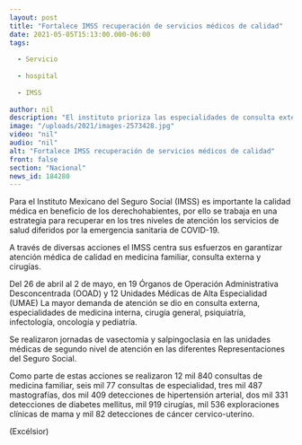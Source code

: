 ```yaml
---
layout: post
title: "Fortalece IMSS recuperación de servicios médicos de calidad"
date: 2021-05-05T15:13:00.000-06:00
tags:
  
  - Servicio
  
  - hospital
  
  - IMSS
  
author: nil
description: "El instituto prioriza las especialidades de consulta externa, cirugía y medicina preventiva; destaca la realización de 3,487 mastografías, 2,409 detecciones de hipertensión arterial…"
image: "/uploads/2021/images-2573428.jpg"
video: "nil"
audio: "nil"
alt: "Fortalece IMSS recuperación de servicios médicos de calidad"
front: false
section: "Nacional"
news_id: 184280
---
```


Para el Instituto Mexicano del Seguro Social (IMSS) es importante la calidad médica en beneficio de los derechohabientes, por ello se trabaja en una estrategia para recuperar en los tres niveles de atención los servicios de salud diferidos por la emergencia sanitaria de COVID-19.

A través de diversas acciones el IMSS centra sus esfuerzos en garantizar atención médica de calidad en medicina familiar, consulta externa y cirugías.

Del 26 de abril al 2 de mayo, en 19 Órganos de Operación Administrativa Desconcentrada (OOAD) y 12 Unidades Médicas de Alta Especialidad (UMAE) La mayor demanda de atención se dio en consulta externa, especialidades de medicina interna, cirugía general, psiquiatría, infectología, oncología y pediatría.

Se realizaron jornadas de vasectomía y salpingoclasia en las unidades médicas de segundo nivel de atención en las diferentes Representaciones del Seguro Social.

Como parte de estas acciones se realizaron 12 mil 840 consultas de medicina familiar, seis mil 77 consultas de especialidad, tres mil 487 mastografías, dos mil 409 detecciones de hipertensión arterial, dos mil 331 detecciones de diabetes mellitus, mil 919 cirugías, mil 536 exploraciones clínicas de mama y mil 82 detecciones de cáncer cervico-uterino.

(Excélsior)